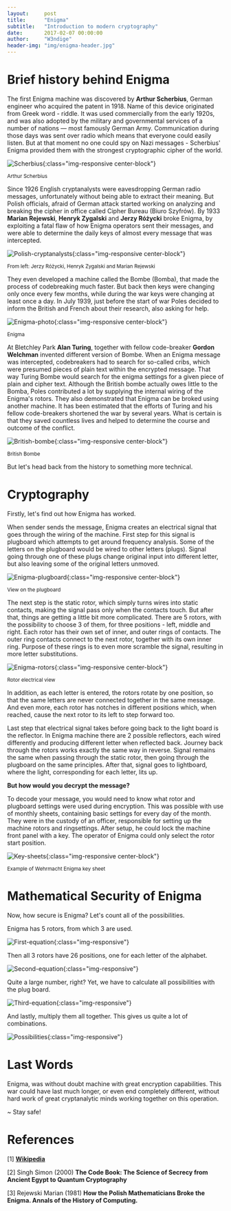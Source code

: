 ```yaml
---
layout:     post
title:      "Enigma"
subtitle:   "Introduction to modern cryptography"
date:       2017-02-07 00:00:00
author:     "W3ndige"
header-img: "img/enigma-header.jpg"
---
```


<h1>Brief history behind Enigma</h1>

<p>The first Enigma machine was discovered by <b>Arthur Scherbius</b>, German engineer who acquired the patent in 1918. Name of this device originated from Greek word - riddle.  It was used commercially from the early 1920s, and was also adopted by the military and governmental services of a number of nations — most famously German Army. Communication during those days was sent over radio which means that everyone could easily listen. But at that moment no one could spy on Nazi messages - Scherbius' Enigma provided them with the strongest cryptographic cipher of the world. </p>

![Scherbius](/img/enigma/scherbius.jpg){:class="img-responsive center-block"}
<p class="text-center"><small>Arthur Scherbius</small></p>

<p>Since 1926 English cryptanalysts were eavesdropping German radio messages, unfortunately without being able to extract their meaning. But Polish officials, afraid of German attack started working on analyzing and breaking the cipher in office called Cipher Bureau (Biuro Szyfrów). By 1933 <b>Marian Rejewski</b>, <b>Henryk Zygalski</b> and <b>Jerzy Różycki</b> broke Enigma, by exploiting a fatal flaw of how Enigma operators sent their messages, and were able to determine the daily keys of almost every message that was intercepted. </p>

![Polish-cryptanalysts](/img/enigma/polish-crypto-breakers.jpg){:class="img-responsive center-block"}
<p class="text-center"><small>From left: Jerzy Różycki, Henryk Zygalski and Marian Rejewski</small></p>

<p> They even developed a machine called the Bombe (Bomba), that made the process of codebreaking much faster. But back then keys were changing only once every few months, while during the war keys were changing at least once a day. In July 1939, just before the start of war Poles decided to inform the British and French about their research, also asking for help.   </p>

![Enigma-photo](/img/enigma/enigma-machine.jpg){:class="img-responsive center-block"}
<p class="text-center"><small>Enigma</small></p>

<p>At Bletchley Park <b>Alan Turing</b>, together with fellow code-breaker <b>Gordon Welchman</b> invented different version of Bombe. When an Enigma message was intercepted, codebreakers had to search for so-called cribs, which were presumed pieces of plain text within the encrypted message. That way Turing Bombe would search for the enigma settings for a given piece of plain and cipher text. Although the British bombe actually owes little to the Bomba, Poles contributed a lot by supplying the internal wiring of the Enigma's rotors. They also demonstrated that Enigma can be broked using another machine. It has been estimated that the efforts of Turing and his fellow code-breakers shortened the war by several years. What is certain is that they saved countless lives and helped to determine the course and outcome of the conflict.</p>

![British-bombe](/img/enigma/bombe.jpeg){:class="img-responsive center-block"}
<p class="text-center"><small>British Bombe</small></p>

<p>But let's head back from the history to something more technical. </p>

<h1>Cryptography</h1>

<p>Firstly, let's find out how Enigma has worked. </p>

<p>When sender sends the message, Enigma creates an electrical signal that goes through the wiring of the machine. First step for this signal is plugboard which attempts to get around frequency analysis. Some of the letters on the plugboard would be wired to other letters (plugs). Signal going through one of these plugs change original input into different letter, but also leaving some of the original letters unmoved. </p>

![Enigma-plugboard](/img/enigma/plugboard.jpg){:class="img-responsive center-block"}
<p class="text-center"><small>View on the plugboard</small></p>

<p>The next step is the static rotor, which simply turns wires into static contacts, making the signal pass only when the contacts touch. But after that, things are getting a little bit more complicated. There are 5 rotors, with the possibility to choose 3 of them, for three positions - left, middle and right. Each rotor has their own set of inner, and outer rings of contacts. The outer ring contacts connect to the next rotor, together with its own inner ring. Purpose of these rings is to even more scramble the signal, resulting in more letter substitutions.  </p>

![Enigma-rotors](/img/enigma/rotors.png){:class="img-responsive center-block"}
<p class="text-center"><small>Rotor electrical view</small></p>

<p>In addition, as each letter is entered, the rotors rotate by one position, so that the same letters are never connected together in the same message. And even more, each rotor has notches in different positions which, when reached, cause the next rotor to its left to step forward too.</p>

<p>Last step that electrical signal takes before going back to the light board is the reflector. In Enigma machine there are 2 possible reflectors, each wired differently and producing different letter when reflected back. Journey back through the rotors works exactly the same way in reverse. Signal remains the same when passing through the static rotor, then going through the plugboard on the same principles. After that, signal goes to lightboard, where the light, corresponding for each letter, lits up.   </p>

<p><b>But how would you decrypt the message? </b></p>

<p>To decode your message, you would need to know what rotor and plugboard settings were used during encryption. This was possible with use of monthly sheets, containing basic settings for every day of the month. They were in the custody of an officer, responsible for setting up the machine rotors and ringsettings. After setup, he could lock the machine front panel with a key. The operator of Enigma could only select the rotor start position.  </p>

![Key-sheets](/img/enigma/key-sheets.jpg){:class="img-responsive center-block"}
<p class="text-center"><small>Example of Wehrmacht Enigma key sheet</small></p>

<h1>Mathematical Security of Enigma</h1>

<p>Now, how secure is Enigma? Let's count all of the possibilities. </p>

<p>Enigma has 5 rotors, from which 3 are used. </p>

![First-equation](/img/enigma/equation_1.png){:class="img-responsive"}

<p>Then all 3 rotors have 26 positions, one for each letter of the alphabet. </p>

![Second-equation](/img/enigma/equation_2.png){:class="img-responsive"}

<p>Quite a large number, right? Yet, we have to calculate all possibilities with the plug board. </p>

![Third-equation](/img/enigma/equation_3.png){:class="img-responsive"}

<p>And lastly, multiply them all together. This gives us quite a lot of combinations.  </p>

![Possibilities](/img/enigma/possibilities.png){:class="img-responsive"}<br>

<h1>Last Words</h1>

<p>Enigma, was without doubt machine with great encryption capabilities. This war could have last much longer, or even end completely different, without hard work of great cryptanalytic minds working together on this operation. </p>

<p>~ Stay safe!</p>

<h1>References</h1>
<p>[1] <a href="https://en.wikipedia.org/wiki/Enigma_machine"><b>Wikipedia</b></a></p>
<p>[2] Singh Simon (2000) <b>The Code Book: The Science of Secrecy from Ancient Egypt to Quantum Cryptography</b></p>
<p>[3] Rejewski Marian (1981) <b>How the Polish Mathematicians Broke the Enigma. Annals of the History of Computing.</b></p>
